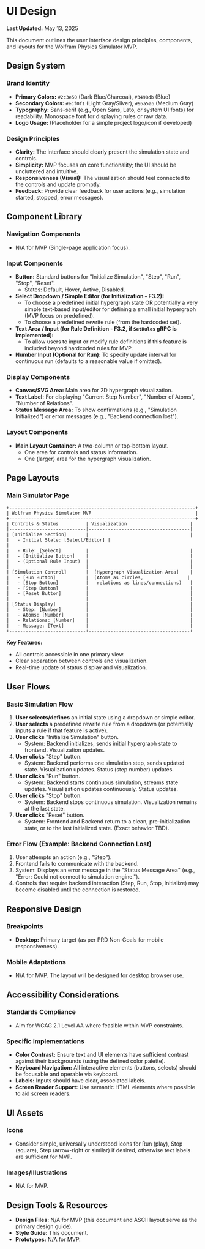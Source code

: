 # UI Design

**Last Updated:** May 13, 2025

This document outlines the user interface design principles, components, and layouts for the Wolfram Physics Simulator MVP.

## Design System

### Brand Identity
- **Primary Colors:** `#2c3e50` (Dark Blue/Charcoal), `#3498db` (Blue)
- **Secondary Colors:** `#ecf0f1` (Light Gray/Silver), `#95a5a6` (Medium Gray)
- **Typography:** Sans-serif (e.g., Open Sans, Lato, or system UI fonts) for readability. Monospace font for displaying rules or raw data.
- **Logo Usage:** (Placeholder for a simple project logo/icon if developed)

### Design Principles
- **Clarity:** The interface should clearly present the simulation state and controls.
- **Simplicity:** MVP focuses on core functionality; the UI should be uncluttered and intuitive.
- **Responsiveness (Visual):** The visualization should feel connected to the controls and update promptly.
- **Feedback:** Provide clear feedback for user actions (e.g., simulation started, stopped, error messages).

## Component Library

### Navigation Components
- N/A for MVP (Single-page application focus).

### Input Components
- **Button:** Standard buttons for "Initialize Simulation", "Step", "Run", "Stop", "Reset".
  - States: Default, Hover, Active, Disabled.
- **Select Dropdown / Simple Editor (for Initialization - F3.2):**
  - To choose a predefined initial hypergraph state OR potentially a very simple text-based input/editor for defining a small initial hypergraph (MVP focus on predefined).
  - To choose a predefined rewrite rule (from the hardcoded set).
- **Text Area / Input (for Rule Definition - F3.2, if `SetRules` gRPC is implemented):**
  - To allow users to input or modify rule definitions if this feature is included beyond hardcoded rules for MVP.
- **Number Input (Optional for Run):** To specify update interval for continuous run (defaults to a reasonable value if omitted).

### Display Components
- **Canvas/SVG Area:** Main area for 2D hypergraph visualization.
- **Text Label:** For displaying "Current Step Number", "Number of Atoms", "Number of Relations".
- **Status Message Area:** To show confirmations (e.g., "Simulation Initialized") or error messages (e.g., "Backend connection lost").

### Layout Components
- **Main Layout Container:** A two-column or top-bottom layout.
  - One area for controls and status information.
  - One (larger) area for the hypergraph visualization.

## Page Layouts

### Main Simulator Page

```
+--------------------------------------------------------------------+
| Wolfram Physics Simulator MVP                                      |
+--------------------------------------------------------------------+
| Controls & Status          | Visualization                       |
|----------------------------|-------------------------------------|
| [Initialize Section]       |                                     |
|   - Initial State: [Select/Editor] |                                     |
|   - Rule: [Select]         |                                     |
|   - [Initialize Button]    |                                     |
|   - (Optional Rule Input)  |                                     |
|                            |                                     |
| [Simulation Control]       |  [Hypergraph Visualization Area]    |
|   - [Run Button]           |  (Atoms as circles,                |
|   - [Stop Button]          |   relations as lines/connections)   |
|   - [Step Button]          |                                     |
|   - [Reset Button]         |                                     |
|                            |                                     |
| [Status Display]           |                                     |
|   - Step: [Number]         |                                     |
|   - Atoms: [Number]        |                                     |
|   - Relations: [Number]    |                                     |
|   - Message: [Text]        |                                     |
+----------------------------+-------------------------------------+
```

**Key Features:**
- All controls accessible in one primary view.
- Clear separation between controls and visualization.
- Real-time update of status display and visualization.

## User Flows

### Basic Simulation Flow
1.  **User selects/defines** an initial state using a dropdown or simple editor.
2.  **User selects** a predefined rewrite rule from a dropdown (or potentially inputs a rule if that feature is active).
3.  **User clicks** "Initialize Simulation" button.
    - System: Backend initializes, sends initial hypergraph state to frontend. Visualization updates.
4.  **User clicks** "Step" button.
    - System: Backend performs one simulation step, sends updated state. Visualization updates. Status (step number) updates.
5.  **User clicks** "Run" button.
    - System: Backend starts continuous simulation, streams state updates. Visualization updates continuously. Status updates.
6.  **User clicks** "Stop" button.
    - System: Backend stops continuous simulation. Visualization remains at the last state.
7.  **User clicks** "Reset" button.
    - System: Frontend and Backend return to a clean, pre-initialization state, or to the last initialized state. (Exact behavior TBD).

### Error Flow (Example: Backend Connection Lost)
1.  User attempts an action (e.g., "Step").
2.  Frontend fails to communicate with the backend.
3.  System: Displays an error message in the "Status Message Area" (e.g., "Error: Could not connect to simulation engine.").
4.  Controls that require backend interaction (Step, Run, Stop, Initialize) may become disabled until the connection is restored.

## Responsive Design

### Breakpoints
- **Desktop:** Primary target (as per PRD Non-Goals for mobile responsiveness).

### Mobile Adaptations
- N/A for MVP. The layout will be designed for desktop browser use.

## Accessibility Considerations

### Standards Compliance
- Aim for WCAG 2.1 Level AA where feasible within MVP constraints.

### Specific Implementations
- **Color Contrast:** Ensure text and UI elements have sufficient contrast against their backgrounds (using the defined color palette).
- **Keyboard Navigation:** All interactive elements (buttons, selects) should be focusable and operable via keyboard.
- **Labels:** Inputs should have clear, associated labels.
- **Screen Reader Support:** Use semantic HTML elements where possible to aid screen readers.

## UI Assets

### Icons
- Consider simple, universally understood icons for Run (play), Stop (square), Step (arrow-right or similar) if desired, otherwise text labels are sufficient for MVP.

### Images/Illustrations
- N/A for MVP.

## Design Tools & Resources

- **Design Files:** N/A for MVP (this document and ASCII layout serve as the primary design guide).
- **Style Guide:** This document.
- **Prototypes:** N/A for MVP.